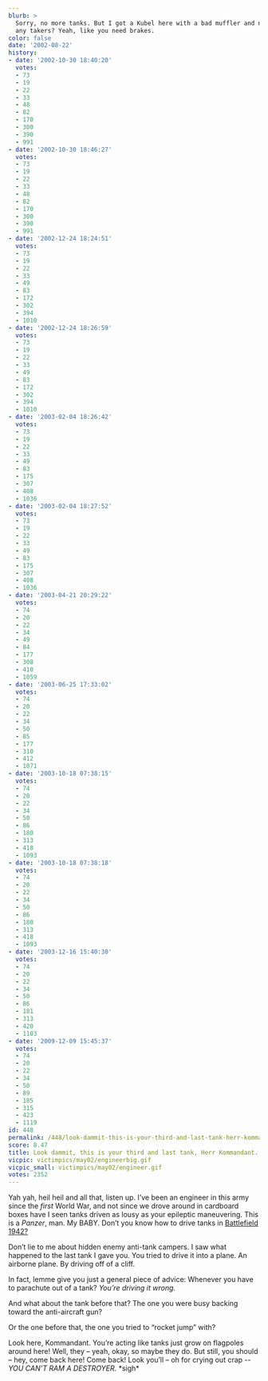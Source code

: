 ```yaml
---
blurb: >
  Sorry, no more tanks. But I got a Kubel here with a bad muffler and no front brakes,
  any takers? Yeah, like you need brakes.
color: false
date: '2002-08-22'
history:
- date: '2002-10-30 18:40:20'
  votes:
  - 73
  - 19
  - 22
  - 33
  - 48
  - 82
  - 170
  - 300
  - 390
  - 991
- date: '2002-10-30 18:46:27'
  votes:
  - 73
  - 19
  - 22
  - 33
  - 48
  - 82
  - 170
  - 300
  - 390
  - 991
- date: '2002-12-24 18:24:51'
  votes:
  - 73
  - 19
  - 22
  - 33
  - 49
  - 83
  - 172
  - 302
  - 394
  - 1010
- date: '2002-12-24 18:26:59'
  votes:
  - 73
  - 19
  - 22
  - 33
  - 49
  - 83
  - 172
  - 302
  - 394
  - 1010
- date: '2003-02-04 18:26:42'
  votes:
  - 73
  - 19
  - 22
  - 33
  - 49
  - 83
  - 175
  - 307
  - 408
  - 1036
- date: '2003-02-04 18:27:52'
  votes:
  - 73
  - 19
  - 22
  - 33
  - 49
  - 83
  - 175
  - 307
  - 408
  - 1036
- date: '2003-04-21 20:29:22'
  votes:
  - 74
  - 20
  - 22
  - 34
  - 49
  - 84
  - 177
  - 308
  - 410
  - 1059
- date: '2003-06-25 17:33:02'
  votes:
  - 74
  - 20
  - 22
  - 34
  - 50
  - 85
  - 177
  - 310
  - 412
  - 1071
- date: '2003-10-18 07:38:15'
  votes:
  - 74
  - 20
  - 22
  - 34
  - 50
  - 86
  - 180
  - 313
  - 418
  - 1093
- date: '2003-10-18 07:38:18'
  votes:
  - 74
  - 20
  - 22
  - 34
  - 50
  - 86
  - 180
  - 313
  - 418
  - 1093
- date: '2003-12-16 15:40:30'
  votes:
  - 74
  - 20
  - 22
  - 34
  - 50
  - 86
  - 181
  - 313
  - 420
  - 1103
- date: '2009-12-09 15:45:37'
  votes:
  - 74
  - 20
  - 22
  - 34
  - 50
  - 89
  - 185
  - 315
  - 423
  - 1119
id: 448
permalink: /448/look-dammit-this-is-your-third-and-last-tank-herr-kommandant/
score: 8.47
title: Look dammit, this is your third and last tank, Herr Kommandant.
vicpic: victimpics/may02/engineerbig.gif
vicpic_small: victimpics/may02/engineer.gif
votes: 2352
---
```


Yah yah, heil heil and all that, listen up. I’ve been an engineer in
this army since the *first* World War, and not since we drove around in
cardboard boxes have I seen tanks driven as lousy as your epileptic
maneuvering. This is a *Panzer*, man. My BABY. Don’t you know how to
drive tanks in [Battlefield
1942?](http://web.archive.org/web/20020822000000/http://www.fileplanet.com/files/110000/111652.shtml)

Don’t lie to me about hidden enemy anti-tank campers. I saw what
happened to the last tank I gave you. You tried to drive it into a
plane. An airborne plane. By driving off of a cliff.

In fact, lemme give you just a general piece of advice: Whenever you
have to parachute out of a tank? *You’re driving it wrong.*

And what about the tank before that? The one you were busy backing
toward the anti-aircraft gun?

Or the one before that, the one you tried to “rocket jump” with?

Look here, Kommandant. You’re acting like tanks just grow on flagpoles
around here! Well, they – yeah, okay, so maybe they do. But still, you
should – hey, come back here! Come back! Look you’ll – oh for crying out
crap -- *YOU CAN’T RAM A DESTROYER.* \*sigh\*